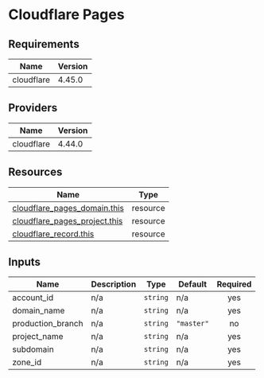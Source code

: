 # Cloudflare Pages

<!-- BEGIN_TF_DOCS -->
## Requirements

| Name | Version |
|------|---------|
| cloudflare | 4.45.0 |

## Providers

| Name | Version |
|------|---------|
| cloudflare | 4.44.0 |

## Resources

| Name | Type |
|------|------|
| [cloudflare_pages_domain.this](https://registry.terraform.io/providers/cloudflare/cloudflare/4.45.0/docs/resources/pages_domain) | resource |
| [cloudflare_pages_project.this](https://registry.terraform.io/providers/cloudflare/cloudflare/4.45.0/docs/resources/pages_project) | resource |
| [cloudflare_record.this](https://registry.terraform.io/providers/cloudflare/cloudflare/4.45.0/docs/resources/record) | resource |

## Inputs

| Name | Description | Type | Default | Required |
|------|-------------|------|---------|:--------:|
| account\_id | n/a | `string` | n/a | yes |
| domain\_name | n/a | `string` | n/a | yes |
| production\_branch | n/a | `string` | `"master"` | no |
| project\_name | n/a | `string` | n/a | yes |
| subdomain | n/a | `string` | n/a | yes |
| zone\_id | n/a | `string` | n/a | yes |
<!-- END_TF_DOCS -->
